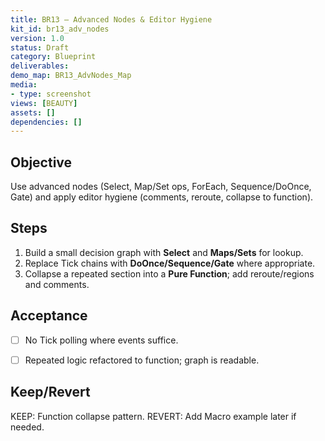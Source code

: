 ```yaml
---
title: BR13 — Advanced Nodes & Editor Hygiene
kit_id: br13_adv_nodes
version: 1.0
status: Draft
category: Blueprint
deliverables:
demo_map: BR13_AdvNodes_Map
media:
- type: screenshot
views: [BEAUTY]
assets: []
dependencies: []
---
```



## Objective
Use advanced nodes (Select, Map/Set ops, ForEach, Sequence/DoOnce, Gate) and apply editor hygiene (comments, reroute, collapse to function).


## Steps
1) Build a small decision graph with **Select** and **Maps/Sets** for lookup.
2) Replace Tick chains with **DoOnce/Sequence/Gate** where appropriate.
3) Collapse a repeated section into a **Pure Function**; add reroute/regions and comments.


## Acceptance
- [ ] No Tick polling where events suffice.
- [ ] Repeated logic refactored to function; graph is readable.


## Keep/Revert
KEEP: Function collapse pattern.
REVERT: Add Macro example later if needed.